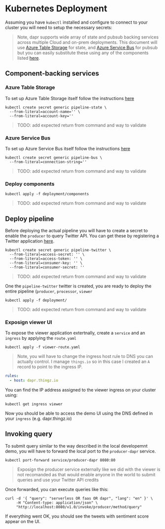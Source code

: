 # Kubernetes Deployment

Assuming you have `kubectl` installed and configure to connect to your cluster you will need to setup the necessary secrets:

> Note, dapr supports wide array of state and pubsub backing services across multiple Cloud and on-prem deployments. This document will use [Azure Table Storage](https://docs.microsoft.com/en-us/azure/storage/common/storage-account-create?tabs=azure-portal) for state, and [Azure Service Bus](https://docs.microsoft.com/en-us/azure/service-bus-messaging/service-bus-quickstart-topics-subscriptions-portal) for pubsub but you can easily substitute these using any of the components listed [here](https://github.com/dapr/docs/tree/master/howto).

## Component-backing services 

### Azure Table Storage

To set up Azure Table Storage itself follow the instructions [here](https://docs.microsoft.com/en-us/azure/storage/common/storage-account-create?tabs=azure-portal)

```shell
kubectl create secret generic pipeline-state \
  --from-literal=account-name='' \
  --from-literal=account-key=''
```

> TODO: add expected return from command and way to validate 

### Azure Service Bus

To set up Azure Service Bus itself follow the instructions [here](https://docs.microsoft.com/en-us/azure/service-bus-messaging/service-bus-quickstart-topics-subscriptions-portal)


```shell
kubectl create secret generic pipeline-bus \
  --from-literal=connection-string=''
```

> TODO: add expected return from command and way to validate 


### Deploy components

```shell
kubectl apply -f deployment/components
```

> TODO: add expected return from command and way to validate 


## Deploy pipeline 

Before deploying the actual pipeline you will have to create a secret to enable the `producer` to query Twitter API. You can get these by registering a Twitter application [here](https://developer.twitter.com/en/apps/create).


```shell
kubectl create secret generic pipeline-twitter \
  --from-literal=access-secret: '' \
  --from-literal=access-token: '' \
  --from-literal=consumer-key: '' \
  --from-literal=consumer-secret: ''
```

> TODO: add expected return from command and way to validate 

One the `pipeline-twitter` twitter is created, you are ready to deploy the entire pipeline (`producer`, `processor`, `viewer`

```shell
kubectl apply -f deployment/
```

> TODO: add expected return from command and way to validate 

### Exposign viewer UI

To expose the viewer application extertnally, create a `service` and an `ingress` by applying the `route.yaml`

```shell
kubectl apply -f viewer-route.yaml
```

> Note, you will have to change the ingress host rule to DNS you can actually control. I manage `things.io` so in this case I created an `A` record to point to the ingress IP. 

```yaml
rules:
  - host: dapr.thingz.io
 ```

You can find the IP address assigned to the viewer ingress on your cluster using:

`kubectl get ingress viewer`

Now you should be able to access the demo UI using the DNS defined in your `ingress` (e.g. dapr.thingz.io)

## Invoking query

To submit query similar to the way described in the local developemnt demo, you will have to forward the local port to the `producer-dapr` service.

```shell
kubectl port-forward service/producer-dapr 8080:80
```

> Exposign the producer service externally like we did with the viewer is not recomanded as that would enable anyone in the world to submit queries and use your Twitter API credits

Once forwarded, you can execute queries like this: 

```shell
curl -d '{ "query": "serverless OR faas OR dapr", "lang": "en" }' \
     -H "Content-type: application/json" \
     "http://localhost:8080/v1.0/invoke/producer/method/query"
```

If everything went OK, you should see the tweets with sentiment score appear on the UI. 
